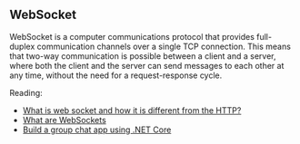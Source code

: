 ## WebSocket

WebSocket is a computer communications protocol that provides full-duplex communication channels over a single TCP connection. This means that two-way communication is possible between a client and a server, where both the client and the server can send messages to each other at any time, without the need for a request-response cycle.

Reading:
 - [What is web socket and how it is different from the HTTP?](https://www.geeksforgeeks.org/what-is-web-socket-and-how-it-is-different-from-the-http/)
 - [What are WebSockets](https://pusher.com/websockets)
 - [Build a group chat app using .NET Core](https://pusher.com/tutorials/group-chat-net/)